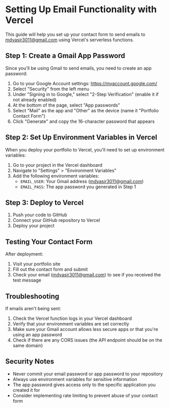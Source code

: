 # Setting Up Email Functionality with Vercel

This guide will help you set up your contact form to send emails to mdyasir3011@gmail.com using Vercel's serverless functions.

## Step 1: Create a Gmail App Password

Since you'll be using Gmail to send emails, you need to create an app password:

1. Go to your Google Account settings: https://myaccount.google.com/
2. Select "Security" from the left menu
3. Under "Signing in to Google," select "2-Step Verification" (enable it if not already enabled)
4. At the bottom of the page, select "App passwords"
5. Select "Mail" as the app and "Other" as the device (name it "Portfolio Contact Form")
6. Click "Generate" and copy the 16-character password that appears

## Step 2: Set Up Environment Variables in Vercel

When you deploy your portfolio to Vercel, you'll need to set up environment variables:

1. Go to your project in the Vercel dashboard
2. Navigate to "Settings" > "Environment Variables"
3. Add the following environment variables:
   - `EMAIL_USER`: Your Gmail address (mdyasir3011@gmail.com)
   - `EMAIL_PASS`: The app password you generated in Step 1

## Step 3: Deploy to Vercel

1. Push your code to GitHub
2. Connect your GitHub repository to Vercel
3. Deploy your project

## Testing Your Contact Form

After deployment:
1. Visit your portfolio site
2. Fill out the contact form and submit
3. Check your email (mdyasir3011@gmail.com) to see if you received the test message

## Troubleshooting

If emails aren't being sent:

1. Check the Vercel function logs in your Vercel dashboard
2. Verify that your environment variables are set correctly
3. Make sure your Gmail account allows less secure apps or that you're using an app password
4. Check if there are any CORS issues (the API endpoint should be on the same domain)

## Security Notes

- Never commit your email password or app password to your repository
- Always use environment variables for sensitive information
- The app password gives access only to the specific application you created it for
- Consider implementing rate limiting to prevent abuse of your contact form